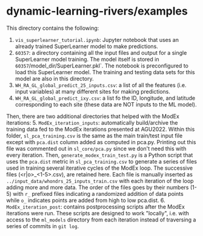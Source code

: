 # dynamic-learning-rivers/examples

This directory contains the following:
1. `vis_superlearner_tutorial.ipynb`: Jupyter notebook that uses an already trained SuperLearner model to make predictions.
2. `60357`: a directory containing all the input files and output for a single SuperLearner model training.  The model itself is stored in `60357`/model_dir/SuperLearner.pkl`. The notebook is preconfigured to load this SuperLearner model. The training and testing data sets for this model are also in this directory.
3. `WH_RA_GL_global_predict_25_inputs.csv`: a list of all the features (i.e. input variables) at many different sites for making predictions.
4. `WH_RA_GL_global_predict_ixy.csv`: a list fo the ID, longitude, and latitude corresponding to each site (these data are NOT inputs to the ML model).

Then, there are two additional directories that helped with the
ModEx iterations:
5. `ModEx_iteration_inputs`: automatically build/archive the training data fed to the ModEx iterations presented at AGU2022. Within this folder, `sl_pca_training.csv` is the same as the main train/test input file except with `pca.dist` column added as computed in pca.py. Printing out this file was commented out in `sl_core/pca.py` since we don't need this with every iteration. Then, `generate_modex_train_test.py` is a Python script that uses the `pca.dist` metric in `sl_pca_training.csv` to generate a series of files used in training several iterative cycles of the ModEx loop. The successive files (<r|o>_<1-5>.csv), are retained here. Each file is manually inserted as `../input_data/whondrs_25_inputs_train.csv` with each iteration of the loop adding more and more data.  The order of the files goes by their numbers (1-5) with `r_` prefixed files indicating a randomized addition of data points while `o_` indicates points are added from high to low pca.dist.
6. `ModEx_iteration_post`: contains postprocessing scripts after the ModEx iterations were run.  These scripts are designed to work "locally", i.e. with access to the `ml_models` directory from each iteration instead of traversing a series of commits in `git log`.
